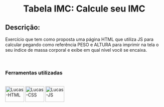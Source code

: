 <h1 align="center">Tabela IMC: Calcule seu IMC</h1>

<h2>Descrição:</h2>
<p>Exercício que tem como proposta uma página HTML que utiliza JS para calcular pegando como referência PESO e ALTURA para imprimir na tela o seu índice de massa corporal e exibe em qual nível você se encaixa.</p><br>

<h3>Ferramentas utilizadas</h3>
<div style="display: inline_block"></br>
  <img align="center" alt="Lucas-HTML" height="50" width="60" src="https://cdn.jsdelivr.net/gh/devicons/devicon/icons/html5/html5-original.svg"/>
  <img align="center" alt="Lucas-CSS" height="50" width="60" src="https://cdn.jsdelivr.net/gh/devicons/devicon/icons/css3/css3-original.svg"/>
  <img align="center" alt="Lucas-JS" height="50" width="60" src="https://cdn.jsdelivr.net/gh/devicons/devicon/icons/javascript/javascript-original.svg"/>
</div>